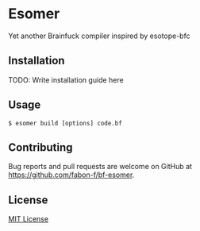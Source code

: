 # Esomer

Yet another Brainfuck compiler inspired by esotope-bfc

## Installation

TODO: Write installation guide here

## Usage

```
$ esomer build [options] code.bf
```

## Contributing

Bug reports and pull requests are welcome on GitHub at https://github.com/fabon-f/bf-esomer.

## License

[MIT License](https://opensource.org/licenses/MIT)
